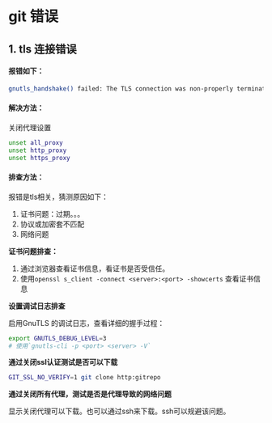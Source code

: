 # git 错误

## 1. tls 连接错误

#### 报错如下：

```bash
gnutls_handshake() failed: The TLS connection was non-properly terminated.
```

#### 解决方法：

关闭代理设置

```bash
unset all_proxy
unset http_proxy
unset https_proxy
```

#### 排查方法：

报错是tls相关，猜测原因如下：

1. 证书问题：过期。。。
2. 协议或加密套不匹配
3. 网络问题

**证书问题排查：**

1. 通过浏览器查看证书信息，看证书是否受信任。
2. 使用`openssl s_client -connect <server>:<port> -showcerts` 查看证书信息

**设置调试日志排查**

启用GnuTLS 的调试日志，查看详细的握手过程：

```bash
export GNUTLS_DEBUG_LEVEL=3
# 使用`gnutls-cli -p <port> <server> -V` 
```

**通过关闭ssl认证测试是否可以下载**

```bash
GIT_SSL_NO_VERIFY=1 git clone http:gitrepo
```

**通过关闭所有代理，测试是否是代理导致的网络问题**

显示关闭代理可以下载。也可以通过ssh来下载。ssh可以规避该问题。

